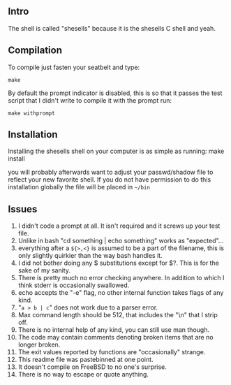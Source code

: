 ## Intro
The shell is called "shesells" because it is the shesells C shell and yeah.

## Compilation
To compile just fasten your seatbelt and type:

    make
By default the prompt indicator is disabled, this is so that it passes the test script that I didn't write to compile it with the prompt run:

    make withprompt

## Installation
Installing the shesells shell on your computer is as simple as running:
    make install

you will probably afterwards want to adjust your passwd/shadow file to reflect your new favorite shell.
If you do not have permission to do this installation globally the file will be placed in `~/bin`

## Issues
1. I didn't code a prompt at all. It isn't required and it screws up your test file.
2. Unlike in bash "cd something | echo something" works as "expected"...
3. everything after a `${>,<}` is assumed to be a part of the filename, this is only slightly quirkier than the way bash handles it.
4. I did not bother doing any $ substitutions except for $?. This is for the sake of my sanity.
5. There is pretty much no error checking anywhere. In addition to which I think stderr is occasionally swallowed.
6. echo accepts the "-e" flag, no other internal function takes flags of any kind.
7. "`a > b | c`" does not work due to a parser error.
8. Max command length should be 512, that includes the "\n" that I strip off.
9. There is no internal help of any kind, you can still use man though.
10. The code may contain comments denoting broken items that are no longer broken.
11. The exit values reported by functions are "occasionally" strange.
12. This readme file was pastebinned at one point.
13. It doesn't compile on FreeBSD to no one's surprise.
14. There is no way to escape or quote anything.
